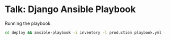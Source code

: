 # Talk: Django Ansible Playbook

Running the playbook:
```bash
cd deploy && ansible-playbook -i inventory -l production playbook.yml -e "branch=master"
```
